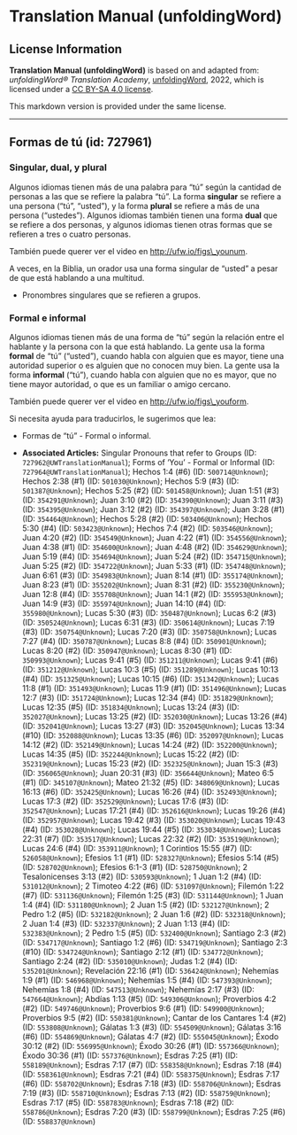 # Translation Manual (unfoldingWord)

## License Information

**Translation Manual (unfoldingWord)** is based on and adapted from: _unfoldingWord® Translation Academy_, [unfoldingWord](https://unfoldingword.org/utw), 2022, which is licensed under a [CC BY-SA 4.0 license](https://creativecommons.org/licenses/by-sa/4.0/legalcode.en).

This markdown version is provided under the same license.



--------------------------------

## Formas de tú (id: 727961)

### Singular, dual, y plural

Algunos idiomas tienen más de una palabra para “tú” según la cantidad de personas a las que se refiere la palabra “tú”. La forma **singular** se refiere a una persona (“tú”, “usted”), y la forma **plural** se refiere a más de una persona (“ustedes”). Algunos idiomas también tienen una forma **dual** que se refiere a dos personas, y algunos idiomas tienen otras formas que se refieren a tres o cuatro personas.

También puede querer ver el video en http://ufw.io/figs\_younum.

A veces, en la Biblia, un orador usa una forma singular de “usted” a pesar de que está hablando a una multitud.

* Pronombres singulares que se refieren a grupos.

### Formal e informal

Algunos idiomas tienen más de una forma de “tú” según la relación entre el hablante y la persona con la que está hablando. La gente usa la forma **formal** de “tú” (“usted”), cuando habla con alguien que es mayor, tiene una autoridad superior o es alguien que no conocen muy bien. La gente usa la forma **informal** (“tú”), cuando habla con alguien que no es mayor, que no tiene mayor autoridad, o que es un familiar o amigo cercano.

También puede querer ver el video en http://ufw.io/figs\_youform.

Si necesita ayuda para traducirlos, le sugerimos que lea:

* Formas de “tú” \- Formal o informal.

* **Associated Articles:** Singular Pronouns that refer to Groups (ID: `727962@UWTranslationManual`); Forms of ‘You’ - Formal or Informal (ID: `727964@UWTranslationManual`); Hechos 1:4 (#6) (ID: `500714@Unknown`); Hechos 2:38 (#1) (ID: `501030@Unknown`); Hechos 5:9 (#3) (ID: `501387@Unknown`); Hechos 5:25 (#2) (ID: `501458@Unknown`); Juan 1:51 (#3) (ID: `354291@Unknown`); Juan 3:10 (#2) (ID: `354390@Unknown`); Juan 3:11 (#3) (ID: `354395@Unknown`); Juan 3:12 (#2) (ID: `354397@Unknown`); Juan 3:28 (#1) (ID: `354464@Unknown`); Hechos 5:28 (#2) (ID: `503406@Unknown`); Hechos 5:30 (#4) (ID: `503423@Unknown`); Hechos 7:4 (#2) (ID: `503546@Unknown`); Juan 4:20 (#2) (ID: `354549@Unknown`); Juan 4:22 (#1) (ID: `354556@Unknown`); Juan 4:38 (#1) (ID: `354600@Unknown`); Juan 4:48 (#2) (ID: `354629@Unknown`); Juan 5:19 (#4) (ID: `354694@Unknown`); Juan 5:24 (#2) (ID: `354715@Unknown`); Juan 5:25 (#2) (ID: `354722@Unknown`); Juan 5:33 (#1) (ID: `354748@Unknown`); Juan 6:61 (#3) (ID: `354983@Unknown`); Juan 8:14 (#1) (ID: `355174@Unknown`); Juan 8:23 (#1) (ID: `355202@Unknown`); Juan 8:31 (#2) (ID: `355230@Unknown`); Juan 12:8 (#4) (ID: `355708@Unknown`); Juan 14:1 (#2) (ID: `355953@Unknown`); Juan 14:9 (#3) (ID: `355974@Unknown`); Juan 14:10 (#4) (ID: `355980@Unknown`); Lucas 5:30 (#3) (ID: `350487@Unknown`); Lucas 6:2 (#3) (ID: `350524@Unknown`); Lucas 6:31 (#3) (ID: `350614@Unknown`); Lucas 7:19 (#3) (ID: `350754@Unknown`); Lucas 7:20 (#3) (ID: `350758@Unknown`); Lucas 7:27 (#4) (ID: `350787@Unknown`); Lucas 8:8 (#4) (ID: `350901@Unknown`); Lucas 8:20 (#2) (ID: `350947@Unknown`); Lucas 8:30 (#1) (ID: `350993@Unknown`); Lucas 9:41 (#5) (ID: `351211@Unknown`); Lucas 9:41 (#6) (ID: `351212@Unknown`); Lucas 10:3 (#5) (ID: `351289@Unknown`); Lucas 10:13 (#4) (ID: `351325@Unknown`); Lucas 10:15 (#6) (ID: `351342@Unknown`); Lucas 11:8 (#1) (ID: `351493@Unknown`); Lucas 11:9 (#1) (ID: `351496@Unknown`); Lucas 12:7 (#3) (ID: `351724@Unknown`); Lucas 12:34 (#4) (ID: `351829@Unknown`); Lucas 12:35 (#5) (ID: `351834@Unknown`); Lucas 13:24 (#3) (ID: `352027@Unknown`); Lucas 13:25 (#2) (ID: `352030@Unknown`); Lucas 13:26 (#4) (ID: `352041@Unknown`); Lucas 13:27 (#3) (ID: `352045@Unknown`); Lucas 13:34 (#10) (ID: `352088@Unknown`); Lucas 13:35 (#6) (ID: `352097@Unknown`); Lucas 14:12 (#2) (ID: `352149@Unknown`); Lucas 14:24 (#2) (ID: `352200@Unknown`); Lucas 14:35 (#5) (ID: `352244@Unknown`); Lucas 15:22 (#2) (ID: `352319@Unknown`); Lucas 15:23 (#2) (ID: `352325@Unknown`); Juan 15:3 (#3) (ID: `356065@Unknown`); Juan 20:31 (#3) (ID: `356644@Unknown`); Mateo 6:5 (#1) (ID: `345107@Unknown`); Mateo 21:32 (#5) (ID: `348069@Unknown`); Lucas 16:13 (#6) (ID: `352425@Unknown`); Lucas 16:26 (#4) (ID: `352493@Unknown`); Lucas 17:3 (#2) (ID: `352529@Unknown`); Lucas 17:6 (#3) (ID: `352547@Unknown`); Lucas 17:21 (#4) (ID: `352616@Unknown`); Lucas 19:26 (#4) (ID: `352957@Unknown`); Lucas 19:42 (#3) (ID: `353020@Unknown`); Lucas 19:43 (#4) (ID: `353028@Unknown`); Lucas 19:44 (#5) (ID: `353034@Unknown`); Lucas 22:31 (#7) (ID: `353517@Unknown`); Lucas 22:32 (#2) (ID: `353519@Unknown`); Lucas 24:6 (#4) (ID: `353911@Unknown`); 1 Corintios 15:55 (#7) (ID: `526058@Unknown`); Efesios 1:1 (#1) (ID: `528327@Unknown`); Efesios 5:14 (#5) (ID: `528702@Unknown`); Efesios 6:1-3 (#1) (ID: `528750@Unknown`); 2 Tesalonicenses 3:13 (#2) (ID: `530593@Unknown`); 1 Juan 1:2 (#4) (ID: `531012@Unknown`); 2 Timoteo 4:22 (#6) (ID: `531097@Unknown`); Filemón 1:22 (#7) (ID: `531136@Unknown`); Filemón 1:25 (#3) (ID: `531144@Unknown`); 1 Juan 1:4 (#4) (ID: `531180@Unknown`); 2 Juan 1:5 (#2) (ID: `532127@Unknown`); 2 Pedro 1:2 (#5) (ID: `532182@Unknown`); 2 Juan 1:6 (#2) (ID: `532318@Unknown`); 2 Juan 1:4 (#3) (ID: `532337@Unknown`); 2 Juan 1:13 (#4) (ID: `532383@Unknown`); 2 Pedro 1:5 (#5) (ID: `532400@Unknown`); Santiago 2:3 (#2) (ID: `534717@Unknown`); Santiago 1:2 (#6) (ID: `534719@Unknown`); Santiago 2:3 (#10) (ID: `534724@Unknown`); Santiago 2:12 (#1) (ID: `534772@Unknown`); Santiago 2:24 (#2) (ID: `535010@Unknown`); Judas 1:2 (#4) (ID: `535201@Unknown`); Revelación 22:16 (#1) (ID: `536424@Unknown`); Nehemías 1:9 (#1) (ID: `546968@Unknown`); Nehemías 1:5 (#4) (ID: `547393@Unknown`); Nehemías 1:8 (#4) (ID: `547513@Unknown`); Nehemías 2:17 (#3) (ID: `547664@Unknown`); Abdías 1:13 (#5) (ID: `549306@Unknown`); Proverbios 4:2 (#2) (ID: `549746@Unknown`); Proverbios 9:6 (#1) (ID: `549900@Unknown`); Proverbios 9:5 (#2) (ID: `550381@Unknown`); Cantar de los Cantares 1:4 (#2) (ID: `553808@Unknown`); Gálatas 1:3 (#3) (ID: `554509@Unknown`); Gálatas 3:16 (#6) (ID: `554869@Unknown`); Gálatas 4:7 (#2) (ID: `555045@Unknown`); Éxodo 30:12 (#2) (ID: `556995@Unknown`); Éxodo 30:26 (#1) (ID: `557366@Unknown`); Éxodo 30:36 (#1) (ID: `557376@Unknown`); Esdras 7:25 (#1) (ID: `558189@Unknown`); Esdras 7:17 (#7) (ID: `558358@Unknown`); Esdras 7:18 (#4) (ID: `558361@Unknown`); Esdras 7:21 (#4) (ID: `558375@Unknown`); Esdras 7:17 (#6) (ID: `558702@Unknown`); Esdras 7:18 (#3) (ID: `558706@Unknown`); Esdras 7:19 (#3) (ID: `558710@Unknown`); Esdras 7:13 (#2) (ID: `558759@Unknown`); Esdras 7:17 (#5) (ID: `558783@Unknown`); Esdras 7:18 (#2) (ID: `558786@Unknown`); Esdras 7:20 (#3) (ID: `558799@Unknown`); Esdras 7:25 (#6) (ID: `558837@Unknown`)

